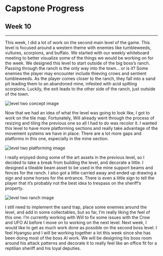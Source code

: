 # Capstone Progress 
## Week 10

-----

This week, I did a lot of work on the second main level of the game. This level is focused around a western theme with enemies like tumbleweeds, vultures, scorpions, and buffalo. We started with our weekly whiteboard meeting to better visualize some of the things we would be working on for the week. We designed this level to start outside of the big boss’s ranch. Passing through the ranch is the only way into the town... or is it? Some enemies the player may encounter include thieving crows and sentient tumbleweeds. As the player comes closer to the ranch, they fall into a sand pit leading them to an abandoned mine, infested with acid spitting scorpions. Luckily, the exit leads to the other side of the ranch, just outside of the town.

![level two concept image](/assets/blog/capstone/leveltwoconcept.webp)

Now that we had an idea of what the level was going to look like, I got to work on the tile map. Fortunately, Will already went through the process of resizing and tiling the previous one so all I had to do was recolor it. I wanted this level to have more platforming sections and really take advantage of the movement systems we have in place. There are a lot more gaps and platforms in this one, especially in the mine section.

![level two platforming image](/assets/blog/capstone/sandplatforming.webp)

I really enjoyed doing some of the art assets in the previous level, so I decided to take a break from building the level, and decorate a little. I designed a tileable beam asset to be used in the mine support beams and fences for the ranch. I also got a little carried away and ended up drawing a sign and some horses for the entrance. There is even a little sign to tell the player that it’s probably not the best idea to trespass on the sheriff’s property.

![level two ranch image](/assets/blog/capstone/ranch.webp)

I still need to implement the sand trap, place some enemies around the level, and add in some collectables, but so far, I’m really liking the feel of this one. I’m currently working with Will to fix some issues with the Crow and UFO AI before I move on to working on the next level. Next week, I would like to get as much work done as possible on the second boss level. I feel Hyangsu and I will be working together a lot this week since she has been doing most of the boss AI work. We will be designing his boss room around his attack patterns and decorate it to really feel like an office fit for a reptilian sheriff and his loyal deputies.